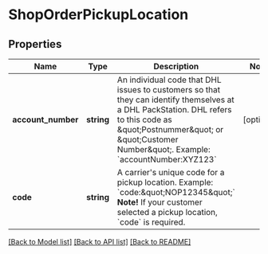 # ShopOrderPickupLocation

## Properties
Name | Type | Description | Notes
------------ | ------------- | ------------- | -------------
**account_number** | **string** | An individual code that DHL issues to customers so that they can identify themselves at a DHL PackStation. DHL refers to this code as \&quot;Postnummer\&quot; or \&quot;Customer Number\&quot;.  Example: &#x60;accountNumber:XYZ123&#x60; | [optional] 
**code** | **string** | A carrier&#39;s unique code for a pickup location.  Example: &#x60;code:\&quot;NOP12345\&quot;&#x60;  **Note!** If your customer selected a pickup location, &#x60;code&#x60; is required. | 

[[Back to Model list]](../README.md#documentation-for-models) [[Back to API list]](../README.md#documentation-for-api-endpoints) [[Back to README]](../README.md)


